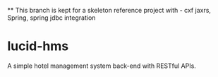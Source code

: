 ** This branch is kept for a skeleton reference project with - cxf jaxrs, Spring, spring jdbc integration

# lucid-hms
A simple hotel management system back-end with RESTful APIs. 


